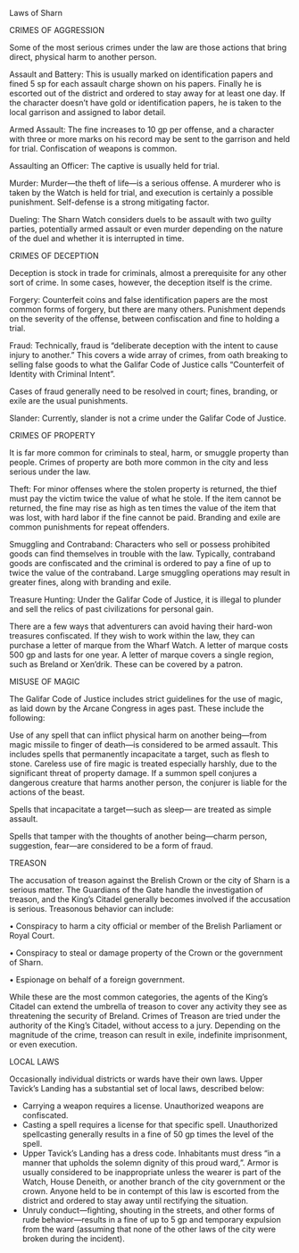Laws of Sharn

CRIMES OF AGGRESSION

Some of the most serious crimes under the law are those actions that bring direct, physical harm to another person.

Assault and Battery: This is usually marked on identification papers and fined 5 sp for each assault charge shown on his papers. Finally he is escorted out of the district and ordered to stay away for at least one day. If the character doesn’t have gold or identification papers, he is taken to the local garrison and assigned to labor detail.

Armed Assault: The fine increases to 10 gp per offense, and a character with three or more marks on his record may be sent to the garrison and held for trial. Confiscation of weapons is common.

Assaulting an Officer: The captive is usually held for trial.

Murder: Murder—the theft of life—is a serious offense. A murderer who is taken by the Watch is held for trial, and execution is certainly a possible punishment. Self-defense is a strong mitigating factor.

Dueling: The Sharn Watch considers duels to be assault with two guilty parties, potentially armed assault or even murder depending on the nature of the duel and whether it is interrupted in time.

CRIMES OF DECEPTION

Deception is stock in trade for criminals, almost a prerequisite for any other sort of crime. In some cases, however, the deception itself is the crime.

Forgery: Counterfeit coins and false identification papers are the most common forms of forgery, but there are many others. Punishment depends on the severity of the offense, between confiscation and fine to holding a trial.

Fraud: Technically, fraud is “deliberate deception with the intent to cause injury to another.” This covers a wide array of crimes, from oath breaking to selling false goods to what the Galifar Code of Justice calls “Counterfeit of Identity with Criminal Intent”.

Cases of fraud generally need to be resolved in court; fines, branding, or exile are the usual punishments.

Slander: Currently, slander is not a crime under the Galifar Code of Justice.

CRIMES OF PROPERTY

It is far more common for criminals to steal, harm, or smuggle property than people. Crimes of property are both more common in the city and less serious under the law.

Theft: For minor offenses where the stolen property is returned, the thief must pay the victim twice the value of what he stole. If the item cannot be returned, the fine may rise as high as ten times the value of the item that was lost, with hard labor if the fine cannot be paid. Branding and exile are common punishments for repeat offenders.

Smuggling and Contraband: Characters who sell or possess prohibited goods can find themselves in trouble with the law. Typically, contraband goods are confiscated and the criminal is ordered to pay a fine of up to twice the value of the contraband. Large smuggling operations may result in greater fines, along with branding and exile.

Treasure Hunting: Under the Galifar Code of Justice, it is illegal to plunder and sell the relics of past civilizations for personal gain.

There are a few ways that adventurers can avoid having their hard-won treasures confiscated. If they wish to work within the law, they can purchase a letter of marque from the Wharf Watch. A letter of marque costs 500 gp and lasts for one year. A letter of marque covers a single region, such as Breland or Xen’drik. These can be covered by a patron.

MISUSE OF MAGIC

The Galifar Code of Justice includes strict guidelines for the use of magic, as laid down by the Arcane Congress in ages past. These include the following:

Use of any spell that can inflict physical harm on another being—from magic missile to finger of death—is considered to be armed assault. This includes spells that permanently incapacitate a target, such as flesh to stone. Careless use of fire magic is treated especially harshly, due to the significant threat of property damage. If a summon spell conjures a dangerous creature that harms another person, the conjurer is liable for the actions of the beast.

Spells that incapacitate a target—such as sleep— are treated as simple assault.

Spells that tamper with the thoughts of another being—charm person, suggestion, fear—are considered to be a form of fraud.

TREASON

The accusation of treason against the Brelish Crown or the city of Sharn is a serious matter. The Guardians of the Gate handle the investigation of treason, and the King’s Citadel generally becomes involved if the accusation is serious. Treasonous behavior can include:

• Conspiracy to harm a city official or member of the Brelish Parliament or Royal Court.

• Conspiracy to steal or damage property of the Crown or the government of Sharn.

• Espionage on behalf of a foreign government.

While these are the most common categories, the agents of the King’s Citadel can extend the umbrella of treason to cover any activity they see as threatening the security of Breland. Crimes of Treason are tried under the authority of the King’s Citadel, without access to a jury. Depending on the magnitude of the crime, treason can result in exile, indefinite imprisonment, or even execution.

LOCAL LAWS

Occasionally individual districts or wards have their own laws. Upper Tavick’s Landing has a substantial set of local laws, described below:

- Carrying a weapon requires a license. Unauthorized weapons are confiscated.
- Casting a spell requires a license for that specific spell. Unauthorized spellcasting generally results in a fine of 50 gp times the level of the spell.
- Upper Tavick’s Landing has a dress code. Inhabitants must dress “in a manner that upholds the solemn dignity of this proud ward,”. Armor is usually considered to be inappropriate unless the wearer is part of the Watch, House Deneith, or another branch of the city government or the crown. Anyone held to be in contempt of this law is escorted from the district and ordered to stay away until rectifying the situation.
- Unruly conduct—fighting, shouting in the streets, and other forms of rude behavior—results in a fine of up to 5 gp and temporary expulsion from the ward (assuming that none of the other laws of the city were broken during the incident).
